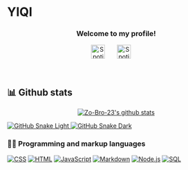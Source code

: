 # YIQI
<h3 align="center">
  Welcome to my profile!
</h3>
<!-- Social icons section -->
<p align="center">
  <a href="https://open.spotify.com/user/31gmb2sfgcrz4bgvaluhggs5crnq"><img width="32px" title="Spotify" src="https://i.imgur.com/UTw76o4.png"></a>
  &#8287;&#8287;&#8287;&#8287;&#8287;
  <a href="https://www.pinterest.com/yiqi2159/"><img width="32px" title="Spotify" src="https://i.pinimg.com/564x/a5/4b/f4/a54bf4dddd898c6172beda106217d3d0.jpg"></a>
  &#8287;&#8287;&#8287;&#8287;&#8287;
</p>
<br/>

## 📊 Github stats

<!-- GitHub Readme Streak Stats - https://github.com/DenverCoder1/github-readme-streak-stats -->
<p align="center">
  <a href="https://github.com/vn7n24fzkq/github-profile-summary-cards"><img align="center" src="http://github-profile-summary-cards.vercel.app/api/cards/profile-details?username=YIQI2159&theme=tokyonight" alt="Zo-Bro-23's github stats" /></a>
</p>

<a href="https://github.com/YIQI2159#gh-light-mode-only" align="center">
  <img alt="GitHub Snake Light" src="https://githubusercontent.zohan.tech/snk.svg?user=YIQI2159&repo=YIQI2159&branch=output&path=github-contribution-grid-snake.svg#gh-light-mode-only" />
</a>

<a href="https://github.com/YIQI2159#gh-dark-mode-only" align="center">
  <img alt="GitHub Snake Dark" src="https://githubusercontent.zohan.tech/snk.svg?user=YIQI2159&repo=YIQI2159&branch=output&path=github-contribution-grid-snake-dark.svg#gh-dark-mode-only" />
</a>


### 👨‍💻 Programming and markup languages
<p>
    <a href="https://github.com/search?q=user%3AZo-Bro-23+language%3Acss"><img alt="CSS" src="https://img.shields.io/badge/CSS-1572B6.svg?logo=css3&logoColor=white"></a>
    <a href="https://github.com/search?q=user%3AZo-Bro-23+language%3Ahtml"><img alt="HTML" src="https://img.shields.io/badge/HTML-E34F26.svg?logo=html5&logoColor=white"></a>
    <a href="https://github.com/search?q=user%3AZo-Bro-23+language%3Ajavascript"><img alt="JavaScript" src="https://img.shields.io/badge/JavaScript-F7DF1E.svg?logo=javascript&logoColor=black"></a>
    <a href="https://github.com/search?q=user%3AZo-Bro-23+language%3Amarkdown"><img alt="Markdown" src="https://img.shields.io/badge/Markdown-000000.svg?logo=markdown&logoColor=white"></a>
    <a href="https://github.com/search?q=user%3AZo-Bro-23+language%3Ajavascript"><img alt="Node.js" src="https://img.shields.io/badge/Node.js-43853D.svg?logo=node.js&logoColor=white"></a>
    <a href="https://github.com/search?q=user%3AZo-Bro-23+language%3Asql"><img alt="SQL" src="https://custom-icon-badges.demolab.com/badge/SQL-025E8C.svg?logo=database&logoColor=white"></a>
</p>

